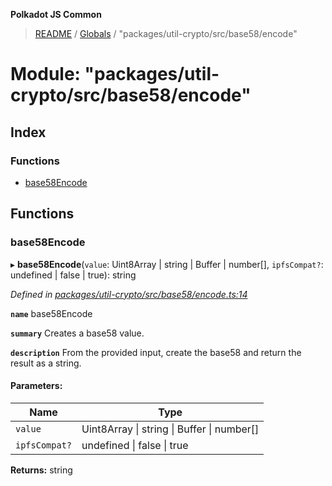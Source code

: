 **Polkadot JS Common**

> [README](../README.md) / [Globals](../globals.md) / "packages/util-crypto/src/base58/encode"

# Module: "packages/util-crypto/src/base58/encode"

## Index

### Functions

* [base58Encode](_packages_util_crypto_src_base58_encode_.md#base58encode)

## Functions

### base58Encode

▸ **base58Encode**(`value`: Uint8Array \| string \| Buffer \| number[], `ipfsCompat?`: undefined \| false \| true): string

*Defined in [packages/util-crypto/src/base58/encode.ts:14](https://github.com/polkadot-js/common/blob/c366e637/packages/util-crypto/src/base58/encode.ts#L14)*

**`name`** base58Encode

**`summary`** Creates a base58 value.

**`description`** 
From the provided input, create the base58 and return the result as a string.

#### Parameters:

Name | Type |
------ | ------ |
`value` | Uint8Array \| string \| Buffer \| number[] |
`ipfsCompat?` | undefined \| false \| true |

**Returns:** string
